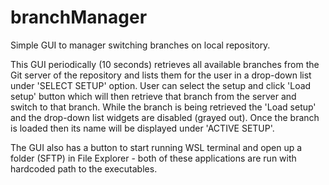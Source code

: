 # branchManager
Simple GUI to manager switching branches on local repository. 

This GUI periodically (10 seconds) retrieves all available branches from the Git server of the repository
and lists them for the user in a drop-down list under 'SELECT SETUP' option. User can select the setup
and click 'Load setup' button which will then retrieve that branch from the server and switch to that branch.
While the branch is being retrieved the 'Load setup' and the drop-down list widgets are disabled (grayed out).
Once the branch is loaded then its name will be displayed under 'ACTIVE SETUP'.

The GUI also has a button to start running WSL terminal and open up a folder (SFTP) in File Explorer - both
of these applications are run with hardcoded path to the executables. 
